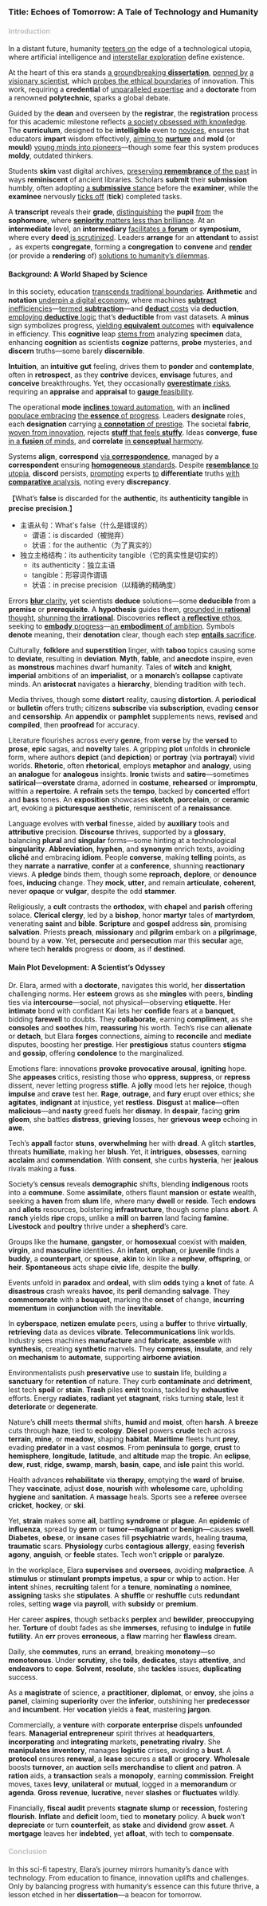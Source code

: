 ### Title: Echoes of Tomorrow: A Tale of Technology and Humanity

####  <span style="color: silver;">Introduction</span>

In a distant future, humanity <u>teeters on</u> the edge of a technological utopia, where artificial intelligence and <u>interstellar exploration</u> define existence. 

At the heart of this era stands <u>a groundbreaking **dissertation**</u>, <u>penned by</u> <u>a visionary scientist</u>, which <u>probes the ethical boundaries</u> of innovation. This work, requiring a **credential** of <u>unparalleled expertise</u> and a **doctorate** from a renowned **polytechnic**, sparks a global debate. 

Guided by the **dean** and overseen by the **registrar**, the **registration** process for this academic milestone reflects <u>a society obsessed with knowledge</u>. 
The **curriculum**, designed to be **intelligible** even to <u>novices</u>, ensures that educators **impart** wisdom effectively, <u>aiming to</u> <u>**nurture**</u> and **mold** (or **mould**) <u>young minds into pioneers</u>—though some fear this system produces **moldy**, outdated thinkers.

Students **skim** vast digital archives, <u>preserving **remembrance** of the past</u> in ways **reminiscent** of ancient libraries. Scholars **submit** their **submission** humbly, often adopting <u>a **submissive** stance</u> before the **examiner**, while the **examinee** nervously <u>ticks off</u> (**tick**) completed tasks. 

A **transcript** reveals their **grade**, <u>distinguishing</u> the **pupil** <u>from</u> the **sophomore**, where <u>**seniority** matters less than brilliance</u>. 
At an **intermediate** level, an **intermediary** <u>facilitates a **forum**</u> or **symposium**, where every **deed** <u>is scrutinized</u>. Leaders **arrange** for an **attendant** to assist ，as experts **congregate**, forming a **congregation** to **convene** and <u>**render**</u> (or provide a **rendering** of) <u>solutions to humanity’s dilemmas</u>.

#### **Background: A World Shaped by Science**

In this society, education <u>transcends traditional boundaries</u>. **Arithmetic** and **notation** <u>underpin a digital economy</u>, where machines <u>**subtract** inefficiencies</u>—<u>termed **subtraction**</u>—and <u>**deduct** costs</u> via **deduction**, <u>employing **deductive** logic</u> that’s **deductible** from vast datasets. 
A **minus** sign symbolizes progress, <u>yielding **equivalent** outcomes</u> with **equivalence** in efficiency. This **cognitive** leap <u>stems from</u> analyzing **specimen** data, enhancing **cognition** as scientists **cognize** patterns, **probe** mysteries, and **discern** truths—some barely **discernible**. 

**Intuition**, an **intuitive** **gut** feeling, drives them to **ponder** and **contemplate**, often in **retrospect**, as they **contrive** devices, **envisage** futures, and **conceive** breakthroughs. Yet, they occasionally <u>**overestimate** risks</u>, requiring an **appraise** and **appraisal** to <u>**gauge** feasibility</u>.

The operational **mode** <u>**inclines** toward automation</u>, with an **inclined** <u>populace embracing</u> <u>the **essence** of progress</u>. Leaders **designate** roles, each **designation** carrying <u>a **connotation** of prestige</u>. 
The societal **fabric**, <u>woven from innovation</u>, rejects <u>**stuff** that feels **stuffy**</u>. Ideas **converge**, **fuse** <u>in a **fusion** of minds</u>, and **correlate** <u>in **conceptual** harmony</u>. 

Systems **align**, **correspond** <u>via **correspondence**</u>, managed by a **correspondent** ensuring <u>**homogeneous** standards</u>. Despite <u>**resemblance** to utopia</u>, **discord** persists, <u>prompting</u> experts <u>to</u> **differentiate** truths <u>with **comparative** analysis</u>, noting every **discrepancy**.

【What’s **false** is discarded for the **authentic**, its **authenticity** **tangible** in **precise** **precision**.】
- 主语从句：What's false（什么是错误的）
  - 谓语：is discarded（被抛弃）
  - 状语：for the authentic（为了真实的）
- 独立主格结构：its authenticity tangible（它的真实性是切实的）
  - its authenticity：独立主语
  - tangible：形容词作谓语
  - 状语：in precise precision（以精确的精确度）

Errors <u>**blur** clarity</u>, yet scientists **deduce** solutions—some **deducible** from a **premise** or **prerequisite**. 
A **hypothesis** guides them, <u>grounded in **rational** thought</u>, <u>shunning the **irrational**</u>. Discoveries **reflect** <u>a **reflective** ethos</u>, seeking to <u>**embody** progress</u>—<u>an **embodiment** of ambition</u>. Symbols **denote** meaning, their **denotation** clear, though each step <u>**entails** sacrifice</u>.

Culturally, **folklore** and **superstition** linger, with **taboo** topics causing some to **deviate**, resulting in **deviation**. **Myth**, **fable**, and **anecdote** inspire, even as **monstrous** machines dwarf humanity. Tales of **witch** and **knight**, **imperial** ambitions of an **imperialist**, or a **monarch**’s **collapse** captivate minds. An **aristocrat** navigates a **hierarchy**, blending tradition with tech.

Media thrives, though some **distort** reality, causing **distortion**. A **periodical** or **bulletin** offers truth; citizens **subscribe** via **subscription**, evading **censor** and **censorship**. An **appendix** or **pamphlet** supplements news, **revised** and **compiled**, then **proofread** for accuracy.

Literature flourishes across every **genre**, from **verse** by the **versed** to **prose**, **epic** sagas, and **novelty** tales. A gripping **plot** unfolds in **chronicle** form, where authors **depict** (and **depiction**) or **portray** (via **portrayal**) vivid worlds. **Rhetoric**, often **rhetorical**, employs **metaphor** and **analogy**, using an **analogue** for **analogous** insights. **Ironic** twists and **satire**—sometimes **satirical**—**overstate** drama, adorned in **costume**, **rehearsed** or **impromptu**, within a **repertoire**. A **refrain** sets the **tempo**, backed by **concerted** effort and **bass** tones. An **exposition** showcases **sketch**, **porcelain**, or **ceramic** art, evoking a **picturesque** **aesthetic**, reminiscent of a **renaissance**.

Language evolves with **verbal** finesse, aided by **auxiliary** tools and **attributive** precision. **Discourse** thrives, supported by a **glossary**, balancing **plural** and **singular** forms—some hinting at a technological **singularity**. **Abbreviation**, **hyphen**, and **synonym** enrich texts, avoiding **cliché** and embracing **idiom**. People **converse**, making **telling** points, as they **narrate** a **narrative**, **confer** at a **conference**, shunning **reactionary** views. A **pledge** binds them, though some **reproach**, **deplore**, or **denounce** foes, **inducing** change. They **mock**, **utter**, and remain **articulate**, **coherent**, never **opaque** or **vulgar**, despite the odd **stammer**.

Religiously, a **cult** contrasts the **orthodox**, with **chapel** and **parish** offering solace. **Clerical** **clergy**, led by a **bishop**, honor **martyr** tales of **martyrdom**, venerating **saint** and **bible**. **Scripture** and **gospel** address **sin**, promising **salvation**. Priests **preach**, **missionary** and **pilgrim** embark on a **pilgrimage**, bound by a **vow**. Yet, **persecute** and **persecution** mar this **secular** age, where tech **heralds** progress or **doom**, as if **destined**.

#### **Main Plot Development: A Scientist’s Odyssey**

Dr. Elara, armed with a **doctorate**, navigates this world, her **dissertation** challenging norms. Her **esteem** grows as she **mingles** with peers, **binding** ties via **intercourse**—social, not physical—observing **etiquette**. Her **intimate** bond with confidant Kai lets her **confide** fears at a **banquet**, bidding **farewell** to doubts. They **collaborate**, earning **compliment**, as she **consoles** and **soothes** him, **reassuring** his worth. Tech’s rise can **alienate** or **detach**, but Elara **forges** connections, aiming to **reconcile** and **mediate** disputes, boosting her **prestige**. Her **prestigious** status counters **stigma** and **gossip**, offering **condolence** to the marginalized.

Emotions flare: innovations **provoke** **provocative** **arousal**, **igniting** hope. She **appeases** critics, resisting those who **oppress**, **suppress**, or **repress** dissent, never letting progress **stifle**. A **jolly** mood lets her **rejoice**, though **impulse** and **crave** test her. **Rage**, **outrage**, and **fury** erupt over ethics; she **agitates**, **indignant** at injustice, yet **restless**. **Disgust** at **malice**—often **malicious**—and **nasty** greed fuels her **dismay**. In **despair**, facing **grim** **gloom**, she battles **distress**, **grieving** losses, her **grievous** **weep** echoing in **awe**.

Tech’s **appall** factor **stuns**, **overwhelming** her with **dread**. A glitch **startles**, threats **humiliate**, making her **blush**. Yet, it **intrigues**, **obsesses**, earning **acclaim** and **commendation**. With **consent**, she curbs **hysteria**, her **jealous** rivals making a **fuss**.

Society’s **census** reveals **demographic** shifts, blending **indigenous** roots into a **commune**. Some **assimilate**, others flaunt **mansion** or **estate** wealth, seeking a **haven** from **slum** life, where many **dwell** or **reside**. Tech **endows** and **allots** resources, bolstering **infrastructure**, though some plans **abort**. A **ranch** yields **ripe** crops, unlike a **mill** on **barren** land facing **famine**. **Livestock** and **poultry** thrive under a **shepherd**’s care.

Groups like the **humane**, **gangster**, or **homosexual** coexist with **maiden**, **virgin**, and **masculine** identities. An **infant**, **orphan**, or **juvenile** finds a **buddy**, a **counterpart**, or **spouse**, **akin** to kin like a **nephew**, **offspring**, or **heir**. **Spontaneous** acts shape **civic** life, despite the **bully**.

Events unfold in **paradox** and **ordeal**, with slim **odds** tying a **knot** of fate. A **disastrous** crash wreaks **havoc**, its **peril** demanding **salvage**. They **commemorate** with a **bouquet**, marking the **onset** of change, **incurring** **momentum** in **conjunction** with the **inevitable**.

In **cyberspace**, **netizen** **emulate** peers, using a **buffer** to thrive **virtually**, **retrieving** data as devices **vibrate**. **Telecommunications** link worlds. Industry sees machines **manufacture** and **fabricate**, **assemble** with **synthesis**, creating **synthetic** marvels. They **compress**, **insulate**, and rely on **mechanism** to **automate**, supporting **airborne** **aviation**.

Environmentalists push **preservative** use to **sustain** life, building a **sanctuary** for **retention** of nature. They curb **contaminate** and **detriment**, lest tech **spoil** or **stain**. **Trash** piles **emit** toxins, tackled by **exhaustive** efforts. Energy **radiates**, **radiant** yet **stagnant**, risks turning **stale**, lest it **deteriorate** or **degenerate**.

Nature’s **chill** meets **thermal** shifts, **humid** and **moist**, often **harsh**. A **breeze** cuts through **haze**, tied to **ecology**. **Diesel** powers **crude** tech across **terrain**, **mine**, or **meadow**, shaping **habitat**. **Maritime** fleets hunt **prey**, evading **predator** in a vast **cosmos**. From **peninsula** to **gorge**, **crust** to **hemisphere**, **longitude**, **latitude**, and **altitude** map the **tropic**. An **eclipse**, **dew**, **rust**, **ridge**, **swamp**, **marsh**, **basin**, **cape**, and **isle** paint this world.

Health advances **rehabilitate** via **therapy**, emptying the **ward** of **bruise**. They **vaccinate**, adjust **dose**, **nourish** with **wholesome** care, upholding **hygiene** and **sanitation**. A **massage** heals. Sports see a **referee** oversee **cricket**, **hockey**, or **ski**.

Yet, **strain** makes some **ail**, battling **syndrome** or **plague**. An **epidemic** of **influenza**, spread by **germ** or **tumor**—**malignant** or **benign**—causes **swell**. **Diabetes**, **obese**, or **insane** cases fill **psychiatric** wards, healing **trauma**, **traumatic** scars. **Physiology** curbs **contagious** **allergy**, easing **feverish** **agony**, **anguish**, or **feeble** states. Tech won’t **cripple** or **paralyze**.

In the workplace, Elara **supervises** and **oversees**, avoiding **malpractice**. A **stimulus** or **stimulant** **prompts** **impetus**, a **spur** or **whip** to action. Her **intent** shines, **recruiting** talent for a **tenure**, **nominating** a **nominee**, **assigning** tasks she **stipulates**. A **shuffle** or **reshuffle** cuts **redundant** roles, setting **wage** via **payroll**, with **subsidy** or **premium**.

Her career **aspires**, though setbacks **perplex** and **bewilder**, **preoccupying** her. **Torture** of doubt fades as she **immerses**, refusing to **indulge** in **futile** **futility**. An **err** proves **erroneous**, a **flaw** marring her **flawless** dream.

Daily, she **commutes**, runs an **errand**, breaking **monotony**—so **monotonous**. Under **scrutiny**, she **toils**, **dedicates**, stays **attentive**, and **endeavors** to **cope**. **Solvent**, **resolute**, she **tackles** issues, **duplicating** success.

As a **magistrate** of science, a **practitioner**, **diplomat**, or **envoy**, she joins a **panel**, claiming **superiority** over the **inferior**, outshining her **predecessor** and **incumbent**. Her **vocation** yields a **feat**, mastering **jargon**.

Commercially, a **venture** with **corporate** **enterprise** dispels **unfounded** fears. **Managerial** **entrepreneur** spirit thrives at **headquarters**, **incorporating** and **integrating** markets, **penetrating** **rivalry**. She **manipulates** **inventory**, manages **logistic** crises, avoiding a **bust**. A **protocol** ensures **renewal**, a **lease** secures a **stall** or **grocery**. **Wholesale** boosts **turnover**, an **auction** sells **merchandise** to **client** and **patron**. A **ration** aids, a **transaction** seals a **monopoly**, earning **commission**. **Freight** moves, taxes **levy**, **unilateral** or **mutual**, logged in a **memorandum** or **agenda**. **Gross** **revenue**, **lucrative**, never **slashes** or **fluctuates** wildly.

Financially, **fiscal** **audit** prevents **stagnate** **slump** or **recession**, fostering **flourish**. **Inflate** and **deficit** loom, tied to **monetary** policy. A **buck** won’t **depreciate** or turn **counterfeit**, as **stake** and **dividend** grow **asset**. A **mortgage** leaves her **indebted**, yet **afloat**, with tech to **compensate**.

####  <span style="color: silver;">Conclusion

In this sci-fi tapestry, Elara’s journey mirrors humanity’s dance with technology. From education to finance, innovation uplifts and challenges. Only by balancing progress with humanity’s essence can this future thrive, a lesson etched in her **dissertation**—a beacon for tomorrow.


